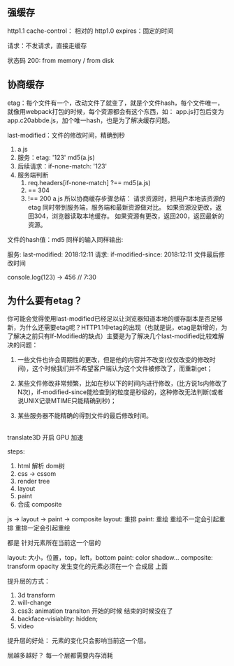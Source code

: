 
## 强缓存
http1.1  cache-control： 相对的
http1.0  expires：固定的时间  

请求：不发请求，直接走缓存

状态码 200: from memory / from disk

## 协商缓存
etag：每个文件有一个，改动文件了就变了，就是个文件hash，每个文件唯一，就像用webpack打包的时候，每个资源都会有这个东西，如： app.js打包后变为 app.c20abbde.js，加个唯一hash，也是为了解决缓存问题。

last-modified：文件的修改时间，精确到秒


1. a.js
2. 服务：etag: '123' md5(a.js)
3. 后续请求：if-none-match: '123'
4. 服务端判断 
    1. req.headers[if-none-match] ?== md5(a.js)
    2. == 304
    3. !== 200 a.js
所以协商缓存步骤总结：
请求资源时，把用户本地该资源的 etag 同时带到服务端，服务端和最新资源做对比。
如果资源没更改，返回304，浏览器读取本地缓存。
如果资源有更改，返回200，返回最新的资源。


文件的hash值：md5
同样的输入同样输出:

服务: last-modified: 2018:12:11
请求: if-modified-since: 2018:12:11
文件最后修改时间

console.log(123) -> 456
// 7:30


## 为什么要有etag？
你可能会觉得使用last-modified已经足以让浏览器知道本地的缓存副本是否足够新，为什么还需要etag呢？HTTP1.1中etag的出现（也就是说，etag是新增的，为了解决之前只有If-Modified的缺点）主要是为了解决几个last-modified比较难解决的问题：

1. 一些文件也许会周期性的更改，但是他的内容并不改变(仅仅改变的修改时间)，这个时候我们并不希望客户端认为这个文件被修改了，而重新get；

2. 某些文件修改非常频繁，比如在秒以下的时间内进行修改，(比方说1s内修改了N次)，if-modified-since能检查到的粒度是秒级的，这种修改无法判断(或者说UNIX记录MTIME只能精确到秒)；

3. 某些服务器不能精确的得到文件的最后修改时间。




## 
translate3D 开启  GPU 加速

steps:
1. html 解析 dom树
2. css -> cssom
3. render tree
4. layout
5. paint
6. 合成 composite

js -> layout -> paint -> composite
layout: 重排
paint: 重绘
重绘不一定会引起重排
重排一定会引起重绘

都是 针对元素所在当前这一个层的

layout: 大小，位置，top，left，bottom
paint: color shadow...
composite: transform opacity 发生变化的元素必须在一个 合成层 上面

提升层的方式：
1. 3d transform
2. will-change
3. css3: animation transiton 开始的时候   结束的时候没在了
4. backface-visiablity: hidden;
5. video

提升层的好处：
元素的变化只会影响当前这一个层。

层越多越好？
每一个层都需要内存消耗